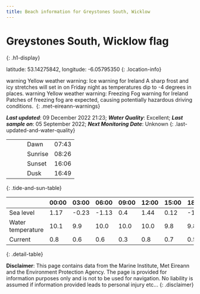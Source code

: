 ```yaml
---
title: Beach information for Greystones South, Wicklow
---
```

# Greystones South, Wicklow <span class="material-icons blue-flag" alt="This a Blue Flag beach">flag</span>
{: .h1-display}

latitude: 53.14275842, longitude: -6.05795350
{: .location-info}

<span class="material-icons yellow-warning">warning</span>&nbsp;Yellow weather warning: Ice warning for Ireland A sharp frost and icy stretches will set in on Friday night as temperatures dip to -4 degrees in places.&nbsp;<span class="material-icons yellow-warning">warning</span>&nbsp;Yellow weather warning: Freezing Fog warning for Ireland Patches of freezing fog are expected, causing potentially hazardous driving conditions.&nbsp;
{: .met-eireann-warnings}

___Last updated___: 09 December 2022 21:23; ___Water Quality___: Excellent;
___Last sample on___: 05 September 2022; ___Next Monitoring Date___: Unknown
{: .last-updated-and-water-quality}

|   |   |   |   |   |
|---|---|---|---|---|
|   |   |   | Dawn  | 07:43 |
|   |   |   | Sunrise  | 08:26 |
|   |   |   | Sunset  | 16:06 |
|   |   |   | Dusk  | 16:49 |
{: .tide-and-sun-table}

<div></div>

| | 00:00 | 03:00 | 06:00 | 09:00 | 12:00 | 15:00 | 18:00 | 21:00 |
|---|---|---|---|---|---|---|---|---|
| Sea level | 1.17 | -0.23 | -1.13 | 0.4| 1.44 | 0.12 | -1.28 | -0.11 |
| Water temperature | 10.1 | 9.9 | 10.0 | 10.0 | 10.0 | 9.8 | 9.8 | 9.9 |
| Current | 0.8 | 0.6 | 0.6 | 0.3 | 0.8| 0.7 | 0.5 | 0.4 |
{: .detail-table}

__Disclaimer__: This page contains data from the Marine Institute,
Met Eireann and the Environment Protection Agency. The page is provided for
information purposes only and is not to be used for navigation. No liability
is assumed if information provided leads to personal injury etc...
{: .disclaimer}